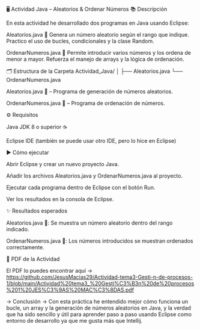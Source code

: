 🖥️ Actividad Java – Aleatorios & Ordenar Números
📚 Descripción

En esta actividad he desarrollado dos programas en Java usando Eclipse:

Aleatorios.java 🎲
Genera un número aleatorio según el rango que indique. Practico el uso de bucles, condicionales y la clase Random.

OrdenarNumeros.java 🔢
Permite introducir varios números y los ordena de menor a mayor. Refuerza el manejo de arrays y la lógica de ordenación.

🗂️ Estructura de la Carpeta
Actividad_Java/
│
├── Aleatorios.java
└── OrdenarNumeros.java


Aleatorios.java 🎲 – Programa de generación de números aleatorios.

OrdenarNumeros.java 🔢 – Programa de ordenación de números.


⚙️ Requisitos

Java JDK 8 o superior ☕

Eclipse IDE (también se puede usar otro IDE, pero lo hice en Eclipse)


▶️ Cómo ejecutar

Abrir Eclipse y crear un nuevo proyecto Java.

Añadir los archivos Aleatorios.java y OrdenarNumeros.java al proyecto.

Ejecutar cada programa dentro de Eclipse con el botón Run.

Ver los resultados en la consola de Eclipse.


✨ Resultados esperados

Aleatorios.java 🎲: Se muestra un número aleatorio dentro del rango indicado.

OrdenarNumeros.java 🔢: Los números introducidos se muestran ordenados correctamente.


📄 PDF de la Actividad

El PDF lo puedes encontrar aquí -> https://github.com/JesusMacias29/Actividad-tema3-Gesti-n-de-procesos-1/blob/main/Actividad%20tema3_%20Gesti%C3%B3n%20de%20procesos%201%20JES%C3%9AS%20MAC%C3%8DAS.pdf

-> Conclusión ->
Con esta práctica he entendido mejor cómo funciona un bucle, un array y la generación de números aleatorios en Java, y la verdad que ha sido sencillo y útil para aprender paso a paso usando Eclipse como entorno de desarrollo ya que me gusta más que Intellij.

